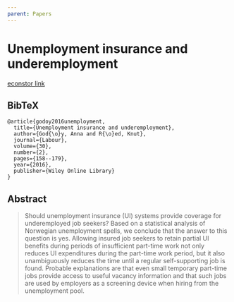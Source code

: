 ```yaml
---
parent: Papers
---
```


# Unemployment insurance and underemployment

[econstor link](https://www.econstor.eu/bitstream/10419/93290/1/dp7913.pdf)

## BibTeX
```
@article{godoy2016unemployment,
  title={Unemployment insurance and underemployment},
  author={God{\o}y, Anna and R{\o}ed, Knut},
  journal={Labour},
  volume={30},
  number={2},
  pages={158--179},
  year={2016},
  publisher={Wiley Online Library}
}
```

## Abstract

> Should unemployment insurance (UI) systems provide coverage for underemployed job seekers? Based on a statistical analysis of Norwegian unemployment spells, we conclude that the answer to this question is yes. Allowing insured job seekers to retain partial UI benefits during periods of insufficient part-time work not only reduces UI expenditures during the part-time work period, but it also unambiguously reduces the time until a regular self-supporting job is found. Probable explanations are that even small temporary part-time jobs provide access to useful vacancy information and that such jobs are used by employers as a screening device when hiring from the unemployment pool.




